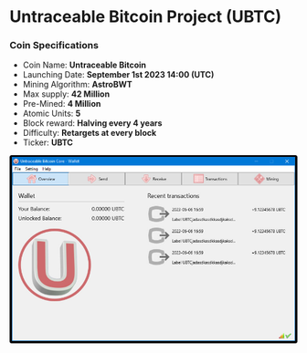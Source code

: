 # Untraceable Bitcoin Project (UBTC)
### Coin Specifications

- Coin Name: **Untraceable Bitcoin**
- Launching Date: **September 1st 2023 14:00 (UTC)**
- Mining Algorithm: **AstroBWT**
- Max supply: **42 Million**
- Pre-Mined: **4 Million**
- Atomic Units: **5**
- Block reward: **Halving every 4 years**
- Difficulty: **Retargets at every block**
- Ticker: **UBTC**

![UBTC_GUI_Wallet](https://github.com/unobitcoin/ubtc/blob/main/pics/guiwallet1.jpg)
